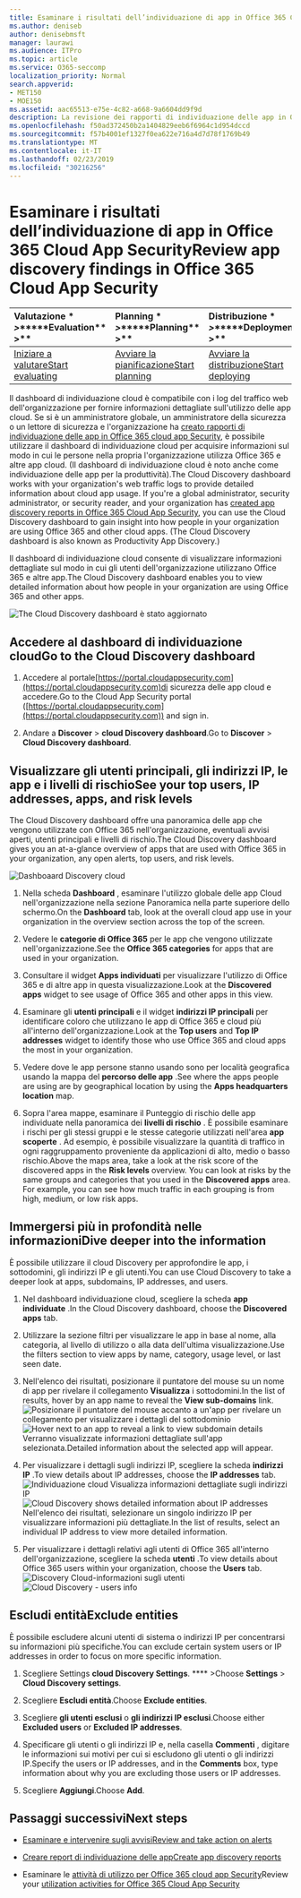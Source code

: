 ```yaml
---
title: Esaminare i risultati dell’individuazione di app in Office 365 Cloud App Security
ms.author: deniseb
author: denisebmsft
manager: laurawi
ms.audience: ITPro
ms.topic: article
ms.service: O365-seccomp
localization_priority: Normal
search.appverid:
- MET150
- MOE150
ms.assetid: aac65513-e75e-4c82-a668-9a6604dd9f9d
description: La revisione dei rapporti di individuazione delle app in Office 365 cloud app Security consente di ottenere ulteriori informazioni sul modo in cui gli utenti dell'organizzazione utilizzano le app cloud. Dopo aver creato i report di individuazione delle app utilizzando i file di log dai firewall e dai proxy, esaminare i risultati nel dashboard di individuazione delle app.
ms.openlocfilehash: f50ad372450b2a1404829eeb6f6964c1d954dccd
ms.sourcegitcommit: f57b4001ef1327f0ea622e716a4d7d78f1769b49
ms.translationtype: MT
ms.contentlocale: it-IT
ms.lasthandoff: 02/23/2019
ms.locfileid: "30216256"
---
```

# <a name="review-app-discovery-findings-in-office-365-cloud-app-security"></a><span data-ttu-id="d851a-104">Esaminare i risultati dell’individuazione di app in Office 365 Cloud App Security</span><span class="sxs-lookup"><span data-stu-id="d851a-104">Review app discovery findings in Office 365 Cloud App Security</span></span>
  
|<span data-ttu-id="d851a-105">Valutazione \* *\>*\*</span><span class="sxs-lookup"><span data-stu-id="d851a-105">\*\*\*\*Evaluation\*\* \>\*\*</span></span>|<span data-ttu-id="d851a-106">Planning \* *\>*\*</span><span class="sxs-lookup"><span data-stu-id="d851a-106">\*\*\*\*Planning\*\* \>\*\*</span></span>|<span data-ttu-id="d851a-107">Distribuzione \* *\>*\*</span><span class="sxs-lookup"><span data-stu-id="d851a-107">\*\*\*\*Deployment\*\* \>\*\*</span></span>|<span data-ttu-id="d851a-108">Utilizzo \* \* \* \*</span><span class="sxs-lookup"><span data-stu-id="d851a-108">\*\*\*\*Utilization\*\*\*\*</span></span>|
|:-----|:-----|:-----|:-----|
|[<span data-ttu-id="d851a-109">Iniziare a valutare</span><span class="sxs-lookup"><span data-stu-id="d851a-109">Start evaluating</span></span>](office-365-cas-overview.md) <br/> |[<span data-ttu-id="d851a-110">Avviare la pianificazione</span><span class="sxs-lookup"><span data-stu-id="d851a-110">Start planning</span></span>](get-ready-for-office-365-cas.md) <br/> |[<span data-ttu-id="d851a-111">Avviare la distribuzione</span><span class="sxs-lookup"><span data-stu-id="d851a-111">Start deploying</span></span>](turn-on-office-365-cas.md) <br/> |<span data-ttu-id="d851a-112">Sei qui!</span><span class="sxs-lookup"><span data-stu-id="d851a-112">You are here!</span></span>  <br/> [<span data-ttu-id="d851a-113">Passaggi successivi</span><span class="sxs-lookup"><span data-stu-id="d851a-113">Next steps</span></span>](#next-steps) <br/> |
   
<span data-ttu-id="d851a-p102">Il dashboard di individuazione cloud è compatibile con i log del traffico web dell'organizzazione per fornire informazioni dettagliate sull'utilizzo delle app cloud. Se si è un amministratore globale, un amministratore della sicurezza o un lettore di sicurezza e l'organizzazione ha [creato rapporti di individuazione delle app in Office 365 cloud app Security](create-app-discovery-reports-in-ocas.md), è possibile utilizzare il dashboard di individuazione cloud per acquisire informazioni sul modo in cui le persone nella propria l'organizzazione utilizza Office 365 e altre app cloud. (Il dashboard di individuazione cloud è noto anche come individuazione delle app per la produttività).</span><span class="sxs-lookup"><span data-stu-id="d851a-p102">The Cloud Discovery dashboard works with your organization's web traffic logs to provide detailed information about cloud app usage. If you're a global administrator, security administrator, or security reader, and your organization has [created app discovery reports in Office 365 Cloud App Security](create-app-discovery-reports-in-ocas.md), you can use the Cloud Discovery dashboard to gain insight into how people in your organization are using Office 365 and other cloud apps. (The Cloud Discovery dashboard is also known as Productivity App Discovery.)</span></span>
  
 <span data-ttu-id="d851a-117">Il dashboard di individuazione cloud consente di visualizzare informazioni dettagliate sul modo in cui gli utenti dell'organizzazione utilizzano Office 365 e altre app.</span><span class="sxs-lookup"><span data-stu-id="d851a-117">The Cloud Discovery dashboard enables you to view detailed information about how people in your organization are using Office 365 and other apps.</span></span> 
  
![The Cloud Discovery dashboard è stato aggiornato](media/12712681-c0b3-4cb3-b7fd-2cf2ad4e825f.png)
     
## <a name="go-to-the-cloud-discovery-dashboard"></a><span data-ttu-id="d851a-119">Accedere al dashboard di individuazione cloud</span><span class="sxs-lookup"><span data-stu-id="d851a-119">Go to the Cloud Discovery dashboard</span></span>

1. <span data-ttu-id="d851a-120">Accedere al portale[https://portal.cloudappsecurity.com](https://portal.cloudappsecurity.com)di sicurezza delle app cloud e accedere.</span><span class="sxs-lookup"><span data-stu-id="d851a-120">Go to the Cloud App Security portal ([https://portal.cloudappsecurity.com](https://portal.cloudappsecurity.com)) and sign in.</span></span>
    
2. <span data-ttu-id="d851a-121">Andare a **Discover** \> **cloud Discovery dashboard**.</span><span class="sxs-lookup"><span data-stu-id="d851a-121">Go to **Discover** \> **Cloud Discovery dashboard**.</span></span>
    
## <a name="see-your-top-users-ip-addresses-apps-and-risk-levels"></a><span data-ttu-id="d851a-122">Visualizzare gli utenti principali, gli indirizzi IP, le app e i livelli di rischio</span><span class="sxs-lookup"><span data-stu-id="d851a-122">See your top users, IP addresses, apps, and risk levels</span></span>

<span data-ttu-id="d851a-123">The Cloud Discovery dashboard offre una panoramica delle app che vengono utilizzate con Office 365 nell'organizzazione, eventuali avvisi aperti, utenti principali e livelli di rischio.</span><span class="sxs-lookup"><span data-stu-id="d851a-123">The Cloud Discovery dashboard gives you an at-a-glance overview of apps that are used with Office 365 in your organization, any open alerts, top users, and risk levels.</span></span>
  
![Dashboaard Discovery cloud](media/06696946-fbdf-4781-b5b8-2ac074fcb2a1.png)
  
1. <span data-ttu-id="d851a-125">Nella scheda **Dashboard** , esaminare l'utilizzo globale delle app Cloud nell'organizzazione nella sezione Panoramica nella parte superiore dello schermo.</span><span class="sxs-lookup"><span data-stu-id="d851a-125">On the **Dashboard** tab, look at the overall cloud app use in your organization in the overview section across the top of the screen.</span></span> 
    
2. <span data-ttu-id="d851a-126">Vedere le **categorie di Office 365** per le app che vengono utilizzate nell'organizzazione.</span><span class="sxs-lookup"><span data-stu-id="d851a-126">See the **Office 365 categories** for apps that are used in your organization.</span></span> 
    
3. <span data-ttu-id="d851a-127">Consultare il widget **Apps individuati** per visualizzare l'utilizzo di Office 365 e di altre app in questa visualizzazione.</span><span class="sxs-lookup"><span data-stu-id="d851a-127">Look at the **Discovered apps** widget to see usage of Office 365 and other apps in this view.</span></span> 
    
4. <span data-ttu-id="d851a-128">Esaminare gli **utenti principali** e il widget **indirizzi IP principali** per identificare coloro che utilizzano le app di Office 365 e cloud più all'interno dell'organizzazione.</span><span class="sxs-lookup"><span data-stu-id="d851a-128">Look at the **Top users** and **Top IP addresses** widget to identify those who use Office 365 and cloud apps the most in your organization.</span></span> 
    
5. <span data-ttu-id="d851a-129">Vedere dove le app persone stanno usando sono per località geografica usando la mappa del **percorso delle app** .</span><span class="sxs-lookup"><span data-stu-id="d851a-129">See where the apps people are using are by geographical location by using the **Apps headquarters location** map.</span></span> 
    
6. <span data-ttu-id="d851a-p103">Sopra l'area mappe, esaminare il Punteggio di rischio delle app individuate nella panoramica dei **livelli di rischio** . È possibile esaminare i rischi per gli stessi gruppi e le stesse categorie utilizzati nell'area **app scoperte** . Ad esempio, è possibile visualizzare la quantità di traffico in ogni raggruppamento proveniente da applicazioni di alto, medio o basso rischio.</span><span class="sxs-lookup"><span data-stu-id="d851a-p103">Above the maps area, take a look at the risk score of the discovered apps in the **Risk levels** overview. You can look at risks by the same groups and categories that you used in the **Discovered apps** area. For example, you can see how much traffic in each grouping is from high, medium, or low risk apps.</span></span> 
    
## <a name="dive-deeper-into-the-information"></a><span data-ttu-id="d851a-133">Immergersi più in profondità nelle informazioni</span><span class="sxs-lookup"><span data-stu-id="d851a-133">Dive deeper into the information</span></span>

<span data-ttu-id="d851a-134">È possibile utilizzare il cloud Discovery per approfondire le app, i sottodomini, gli indirizzi IP e gli utenti.</span><span class="sxs-lookup"><span data-stu-id="d851a-134">You can use Cloud Discovery to take a deeper look at apps, subdomains, IP addresses, and users.</span></span>
  
1. <span data-ttu-id="d851a-135">Nel dashboard individuazione cloud, scegliere la scheda **app individuate** .</span><span class="sxs-lookup"><span data-stu-id="d851a-135">In the Cloud Discovery dashboard, choose the **Discovered apps** tab.</span></span> 
    
2. <span data-ttu-id="d851a-136">Utilizzare la sezione filtri per visualizzare le app in base al nome, alla categoria, al livello di utilizzo o alla data dell'ultima visualizzazione.</span><span class="sxs-lookup"><span data-stu-id="d851a-136">Use the filters section to view apps by name, category, usage level, or last seen date.</span></span>
    
3. <span data-ttu-id="d851a-137">Nell'elenco dei risultati, posizionare il puntatore del mouse su un nome di app per rivelare il collegamento **Visualizza** i sottodomini.</span><span class="sxs-lookup"><span data-stu-id="d851a-137">In the list of results, hover by an app name to reveal the **View sub-domains** link.</span></span><br/> <span data-ttu-id="d851a-138">![Posizionare il puntatore del mouse accanto a un'app per rivelare un collegamento per visualizzare i dettagli del sottodominio](media/4a212215-8a2c-46fd-9ef9-89e4064658a6.png)</span><span class="sxs-lookup"><span data-stu-id="d851a-138">![Hover next to an app to reveal a link to view subdomain details](media/4a212215-8a2c-46fd-9ef9-89e4064658a6.png)</span></span><br/><span data-ttu-id="d851a-139">Verranno visualizzate informazioni dettagliate sull'app selezionata.</span><span class="sxs-lookup"><span data-stu-id="d851a-139">Detailed information about the selected app will appear.</span></span>
    
4. <span data-ttu-id="d851a-140">Per visualizzare i dettagli sugli indirizzi IP, scegliere la scheda **indirizzi IP** .</span><span class="sxs-lookup"><span data-stu-id="d851a-140">To view details about IP addresses, choose the **IP addresses** tab.</span></span><br/><span data-ttu-id="d851a-141">![Individuazione cloud Visualizza informazioni dettagliate sugli indirizzi IP](media/0c742bf6-da9e-4d22-8656-a27a5007d5d5.png)</span><span class="sxs-lookup"><span data-stu-id="d851a-141">![Cloud Discovery shows detailed information about IP addresses](media/0c742bf6-da9e-4d22-8656-a27a5007d5d5.png)</span></span><br/><span data-ttu-id="d851a-142">Nell'elenco dei risultati, selezionare un singolo indirizzo IP per visualizzare informazioni più dettagliate.</span><span class="sxs-lookup"><span data-stu-id="d851a-142">In the list of results, select an individual IP address to view more detailed information.</span></span>
    
5. <span data-ttu-id="d851a-143">Per visualizzare i dettagli relativi agli utenti di Office 365 all'interno dell'organizzazione, scegliere la scheda **utenti** .</span><span class="sxs-lookup"><span data-stu-id="d851a-143">To view details about Office 365 users within your organization, choose the **Users** tab.</span></span><br/><span data-ttu-id="d851a-144">![Discovery Cloud-informazioni sugli utenti](media/2d9c2d85-01e6-4057-8020-d9a68f26bbac.png)</span><span class="sxs-lookup"><span data-stu-id="d851a-144">![Cloud Discovery - users info](media/2d9c2d85-01e6-4057-8020-d9a68f26bbac.png)</span></span>
  
## <a name="exclude-entities"></a><span data-ttu-id="d851a-145">Escludi entità</span><span class="sxs-lookup"><span data-stu-id="d851a-145">Exclude entities</span></span>

<span data-ttu-id="d851a-146">È possibile escludere alcuni utenti di sistema o indirizzi IP per concentrarsi su informazioni più specifiche.</span><span class="sxs-lookup"><span data-stu-id="d851a-146">You can exclude certain system users or IP addresses in order to focus on more specific information.</span></span>
  
1. <span data-ttu-id="d851a-147">Scegliere Settings **cloud Discovery Settings**. \*\*\*\* \></span><span class="sxs-lookup"><span data-stu-id="d851a-147">Choose **Settings** \> **Cloud Discovery settings**.</span></span>
    
2. <span data-ttu-id="d851a-148">Scegliere **Escludi entità**.</span><span class="sxs-lookup"><span data-stu-id="d851a-148">Choose **Exclude entities**.</span></span>
    
3. <span data-ttu-id="d851a-149">Scegliere **gli utenti esclusi** o **gli indirizzi IP esclusi**.</span><span class="sxs-lookup"><span data-stu-id="d851a-149">Choose either **Excluded users** or **Excluded IP addresses**.</span></span>
    
4. <span data-ttu-id="d851a-150">Specificare gli utenti o gli indirizzi IP e, nella casella **Commenti** , digitare le informazioni sui motivi per cui si escludono gli utenti o gli indirizzi IP.</span><span class="sxs-lookup"><span data-stu-id="d851a-150">Specify the users or IP addresses, and in the **Comments** box, type information about why you are excluding those users or IP addresses.</span></span> 
    
5. <span data-ttu-id="d851a-151">Scegliere **Aggiungi**.</span><span class="sxs-lookup"><span data-stu-id="d851a-151">Choose **Add**.</span></span>
    
## <a name="next-steps"></a><span data-ttu-id="d851a-152">Passaggi successivi</span><span class="sxs-lookup"><span data-stu-id="d851a-152">Next steps</span></span>

- [<span data-ttu-id="d851a-153">Esaminare e intervenire sugli avvisi</span><span class="sxs-lookup"><span data-stu-id="d851a-153">Review and take action on alerts</span></span>](review-office-365-cas-alerts.md)
    
- [<span data-ttu-id="d851a-154">Creare report di individuazione delle app</span><span class="sxs-lookup"><span data-stu-id="d851a-154">Create app discovery reports</span></span>](create-app-discovery-reports-in-ocas.md)
    
- <span data-ttu-id="d851a-155">Esaminare le [attività di utilizzo per Office 365 cloud app Security](utilization-activities-for-ocas.md)</span><span class="sxs-lookup"><span data-stu-id="d851a-155">Review your [utilization activities for Office 365 Cloud App Security](utilization-activities-for-ocas.md)</span></span>
    


